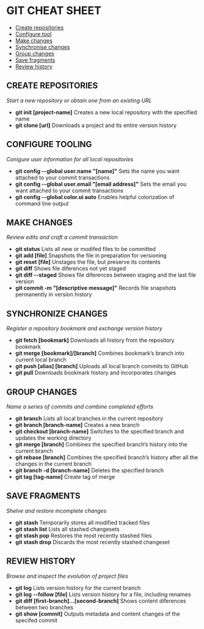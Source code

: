 # GIT CHEAT SHEET

* [Create repositories](#createRepo)
* [Configure tool](#confTool)
* [Make changes](#makeChange)
* [Synchronise changes](#syncChanges)
* [Group changes](#groupChanges)
* [Save fragments](#saveFrag)
* [Review history](#revHistory)



## CREATE REPOSITORIES <a id=createRepo></a>

*Start a new repository or obtain one from an existing URL*
- **git init [project-name]** Creates a new local repository with the specified name
- **git clone [url]** Downloads a project and its entire version history


## CONFIGURE TOOLING <a id=confTool></a>

*Conigure user information for all local repositories*
- **git config --global user.name "[name]"** Sets the name you want attached to your commit transactions
- **git config --global user.email "[email address]"** Sets the email you want attached to your commit transactions
- **git config --global color.ui auto** Enables helpful colorization of command line output


## MAKE CHANGES <a id=makeChange></a>

*Review edits and craft a commit transaction*
- **git status** Lists all new or modifed files to be committed
- **git add [file]** Snapshots the file in preparation for versioning
- **git reset [file]** Unstages the file, but preserve its contents
- **git diff** Shows file diferences not yet staged
- **git diff --staged** Shows file diferences between staging and the last file version
- **git commit -m "[descriptive message]"** Records file snapshots permanently in version history


## SYNCHRONIZE CHANGES <a id=syncChanges></a>

*Register a repository bookmark and exchange version history*
- **git fetch [bookmark]** Downloads all history from the repository bookmark
- **git merge [bookmark]/[branch]** Combines bookmark’s branch into current local branch
- **git push [alias] [branch]** Uploads all local branch commits to GitHub
- **git pull** Downloads bookmark history and incorporates changes


## GROUP CHANGES <a id=groupChanges></a>

*Name a series of commits and combine completed efforts*
- **git branch** Lists all local branches in the current repository
- **git branch [branch-name]** Creates a new branch
- **git checkout [branch-name]** Switches to the specified branch and updates the working directory
- **git merge [branch]** Combines the specified branch’s history into the current branch
- **git rebase [branch]** Combines the specified branch’s history after all the changes in the current branch
- **git branch -d [branch-name]** Deletes the specified branch
- **git tag [tag-name]** Create tag of merge


## SAVE FRAGMENTS <a id=saveFrag></a>

*Shelve and restore incomplete changes*
- **git stash** Temporarily stores all modified tracked files
- **git stash list** Lists all stashed changesets
- **git stash pop** Restores the most recently stashed files
- **git stash drop** Discards the most recently stashed changeset


## REVIEW HISTORY <a id=revHistory></a>

*Browse and inspect the evolution of project files*
- **git log** Lists version history for the current branch
- **git log --follow [file]** Lists version history for a file, including renames
- **git diff [first-branch]...[second-branch]** Shows content diferences between two branches
- **git show [commit]** Outputs metadata and content changes of the specifed commit